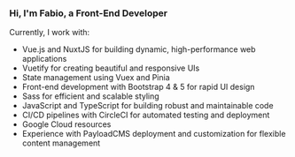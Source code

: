 ### Hi, I'm Fabio, a Front-End Developer
Currently, I work with:

- Vue.js and NuxtJS for building dynamic, high-performance web applications
- Vuetify for creating beautiful and responsive UIs
- State management using Vuex and Pinia
- Front-end development with Bootstrap 4 & 5 for rapid UI design
- Sass for efficient and scalable styling
- JavaScript and TypeScript for building robust and maintainable code
- CI/CD pipelines with CircleCI for automated testing and deployment
- Google Cloud resources
- Experience with PayloadCMS deployment and customization for flexible content management
